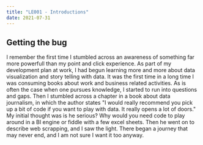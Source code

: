 ```yaml
---
title: "LE001 - Introductions"
date: 2021-07-31
---
```


## Getting the bug
I remember the first time I stumbled across an awareness of something far more powerfull than my point and click experience.  As part of my development plan at work, I had begun learning more and more about data visualization and story telling with data.  It was the first time in a long time I was consuming books about work and business related activities. As is often the case when one pursues knowledge, I started to run into questions and gaps.  Then I stumbled across a chapter in a book about data journalism, in which the author states "I would really recommend you pick up a bit of code if you want to play with data.  It really opens a lot of doors."  My initial thought was is he serious? Why would you need code to play around in a BI engine or fiddle with a few excel sheets.  Then he went on to describe web scrapping, and I saw the light.  There began a journey that may never end, and I am not sure I want it too anyway.
